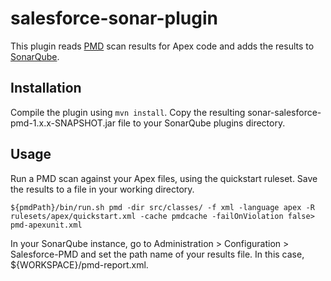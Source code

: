 # salesforce-sonar-plugin

This plugin reads [PMD](https://pmd.github.io/) scan results for Apex code and adds the results to [SonarQube](https://sonarqube.org).

## Installation

Compile the plugin using `mvn install`. Copy the resulting sonar-salesforce-pmd-1.x.x-SNAPSHOT.jar file to your SonarQube plugins directory.

## Usage

Run a PMD scan against your Apex files, using the quickstart ruleset. Save the results to a file in your working directory.

`${pmdPath}/bin/run.sh pmd -dir src/classes/ -f xml -language apex -R rulesets/apex/quickstart.xml -cache pmdcache -failOnViolation false> pmd-apexunit.xml`


In your SonarQube instance, go to Administration > Configuration > Salesforce-PMD and set the path name of your results file. In this case, ${WORKSPACE}/pmd-report.xml.